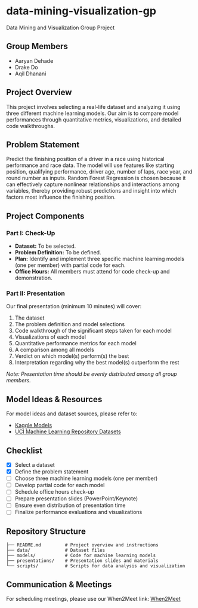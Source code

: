 # data-mining-visualization-gp

Data Mining and Visualization Group Project

## Group Members

- Aaryan Dehade
- Drake Do
- Aqil Dhanani

## Project Overview

This project involves selecting a real-life dataset and analyzing it using three different machine learning models. Our aim is to compare model performances through quantitative metrics, visualizations, and detailed code walkthroughs.

## Problem Statement

Predict the finishing position of a driver in a race using historical performance and race data. The model will use features like starting position, qualifying performance, driver age, number of laps, race year, and round number as inputs. Random Forest Regression is chosen because it can effectively capture nonlinear relationships and interactions among variables, thereby providing robust predictions and insight into which factors most influence the finishing position.

## Project Components

### Part I: Check-Up

- **Dataset:** To be selected.
- **Problem Definition:** To be defined.
- **Plan:** Identify and implement three specific machine learning models (one per member) with partial code for each.
- **Office Hours:** All members must attend for code check-up and demonstration.

### Part II: Presentation

Our final presentation (minimum 10 minutes) will cover:

1. The dataset
2. The problem definition and model selections
3. Code walkthrough of the significant steps taken for each model
4. Visualizations of each model
5. Quantitative performance metrics for each model
6. A comparison among all models
7. Verdict on which model(s) perform(s) the best
8. Interpretation regarding why the best model(s) outperform the rest

*Note: Presentation time should be evenly distributed among all group members.*

## Model Ideas & Resources

For model ideas and dataset sources, please refer to:

- [Kaggle Models](https://www.kaggle.com/models)
- [UCI Machine Learning Repository Datasets](https://archive.ics.uci.edu/datasets/)

## Checklist

- [x] Select a dataset
- [x] Define the problem statement
- [ ] Choose three machine learning models (one per member)
- [ ] Develop partial code for each model
- [ ] Schedule office hours check-up
- [ ] Prepare presentation slides (PowerPoint/Keynote)
- [ ] Ensure even distribution of presentation time
- [ ] Finalize performance evaluations and visualizations

## Repository Structure

```plaintext
├── README.md         # Project overview and instructions
├── data/             # Dataset files
├── models/           # Code for machine learning models
├── presentations/    # Presentation slides and materials
└── scripts/          # Scripts for data analysis and visualization
```

## Communication & Meetings

For scheduling meetings, please use our When2Meet link: [When2Meet](https://www.when2meet.com/?29732398-PHI5X)

